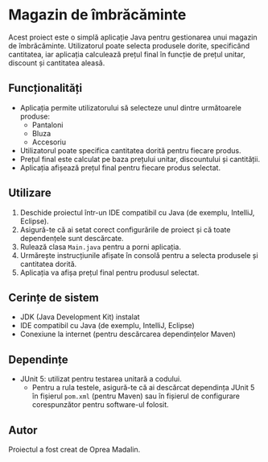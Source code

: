# Magazin de îmbrăcăminte

Acest proiect este o simplă aplicație Java pentru gestionarea unui magazin de îmbrăcăminte. Utilizatorul poate selecta produsele dorite, specificând cantitatea, iar aplicația calculează prețul final în funcție de prețul unitar, discount și cantitatea aleasă.

## Funcționalități

- Aplicația permite utilizatorului să selecteze unul dintre următoarele produse:
    - Pantaloni
    - Bluza
    - Accesoriu
- Utilizatorul poate specifica cantitatea dorită pentru fiecare produs.
- Prețul final este calculat pe baza prețului unitar, discountului și cantității.
- Aplicația afișează prețul final pentru fiecare produs selectat.

## Utilizare

1. Deschide proiectul într-un IDE compatibil cu Java (de exemplu, IntelliJ, Eclipse).
2. Asigură-te că ai setat corect configurările de proiect și că toate dependențele sunt descărcate.
3. Rulează clasa `Main.java` pentru a porni aplicația.
4. Urmărește instrucțiunile afișate în consolă pentru a selecta produsele și cantitatea dorită.
5. Aplicația va afișa prețul final pentru produsul selectat.

## Cerințe de sistem

- JDK (Java Development Kit) instalat
- IDE compatibil cu Java (de exemplu, IntelliJ, Eclipse)
- Conexiune la internet (pentru descărcarea dependințelor Maven)

## Dependințe

- JUnit 5: utilizat pentru testarea unitară a codului.
    - Pentru a rula testele, asigură-te că ai descărcat dependința JUnit 5 în fișierul `pom.xml` (pentru Maven) sau în fișierul de configurare corespunzător pentru software-ul folosit.

## Autor

Proiectul a fost creat de Oprea Madalin.
